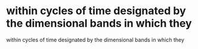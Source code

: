 # within cycles of time designated by the dimensional bands in which they

within cycles of time designated by the dimensional bands in which they